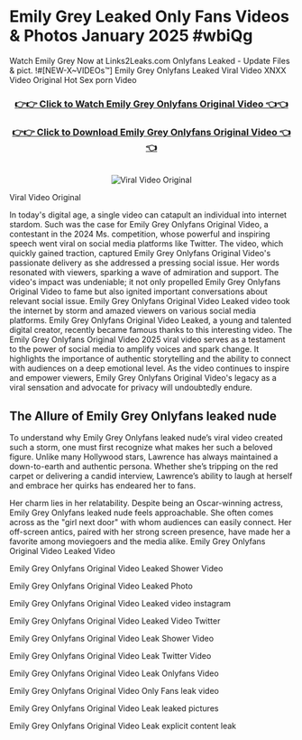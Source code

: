 # Emily Grey Leaked Only Fans Videos & Photos January 2025 #wbiQg

Watch Emily Grey Now at Links2Leaks.com Onlyfans Leaked - Update Files & pict. !#[NEW-X~VIDEOs™] Emily Grey Onlyfans Leaked Viral Video XNXX Video Original Hot Sex porn Video
<br>
<div align="center">
<h3><a href="https://links2leaks.com/emilygrey" rel="nofollow">👉👉 Click to Watch Emily Grey Onlyfans Original Video 👈👈</a></h3>
<h3><a href="https://links2leaks.com/emilygrey" rel="nofollow">👉👉 Click to Download Emily Grey Onlyfans Original Video 👈👈</a></h3>
<br>
<a href="https://links2leaks.com/emilygrey" rel="nofollow"><img src="https://i.ibb.co/Gkj2r4b/banner.png" alt="Viral Video Original" style="max-width: 100%; display: inline-block;" data-target="animated-image.originalImage"></a>
</div>

Viral Video Original

In today's digital age, a single video can catapult an individual into internet stardom. Such was the case for Emily Grey Onlyfans Original Video, a contestant in the 2024 Ms. competition, whose powerful and inspiring speech went viral on social media platforms like Twitter.
The video, which quickly gained traction, captured Emily Grey Onlyfans Original Video's passionate delivery as she addressed a pressing social issue. Her words resonated with viewers, sparking a wave of admiration and support. The video's impact was undeniable; it not only propelled Emily Grey Onlyfans Original Video to fame but also ignited important conversations about relevant social issue.
Emily Grey Onlyfans Original Video Leaked video took the internet by storm and amazed viewers on various social media platforms. Emily Grey Onlyfans Original Video Leaked, a young and talented digital creator, recently became famous thanks to this interesting video.
The Emily Grey Onlyfans Original Video 2025 viral video serves as a testament to the power of social media to amplify voices and spark change. It highlights the importance of authentic storytelling and the ability to connect with audiences on a deep emotional level. As the video continues to inspire and empower viewers, Emily Grey Onlyfans Original Video's legacy as a viral sensation and advocate for privacy will undoubtedly endure.

<h2>The Allure of Emily Grey Onlyfans leaked nude</h2>


To understand why Emily Grey Onlyfans leaked nude’s viral video created such a storm, one must first recognize what makes her such a beloved figure. Unlike many Hollywood stars, Lawrence has always maintained a down-to-earth and authentic persona. Whether she’s tripping on the red carpet or delivering a candid interview, Lawrence’s ability to laugh at herself and embrace her quirks has endeared her to fans.

Her charm lies in her relatability. Despite being an Oscar-winning actress, Emily Grey Onlyfans leaked nude feels approachable. She often comes across as the "girl next door" with whom audiences can easily connect. Her off-screen antics, paired with her strong screen presence, have made her a favorite among moviegoers and the media alike.
Emily Grey Onlyfans Original Video Leaked Video

Emily Grey Onlyfans Original Video Leaked Shower Video

Emily Grey Onlyfans Original Video Leaked Photo

Emily Grey Onlyfans Original Video Leaked video instagram

Emily Grey Onlyfans Original Video Leaked Video Twitter

Emily Grey Onlyfans Original Video Leak Shower Video

Emily Grey Onlyfans Original Video Leak Twitter Video

Emily Grey Onlyfans Original Video Leak Onlyfans Video

Emily Grey Onlyfans Original Video Only Fans leak video

Emily Grey Onlyfans Original Video Leak leaked pictures

Emily Grey Onlyfans Original Video Leak explicit content leak